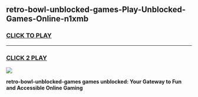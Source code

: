 
## retro-bowl-unblocked-games-Play-Unblocked-Games-Online-n1xmb
<h3>
<a href="https://premium76.site?title=retro-bowl-unblocked-games&ref=25A">CLICK TO PLAY</a></h3>
<hr>

<h3>
<a href="https://premium76.site?title=retro-bowl-unblocked-games&ref=25A">CLICK 2 PLAY</a>
  
</h3>

<a href="https://premium76.site?title=retro-bowl-unblocked-games&ref=25A"><img src="https://clearcache.store/games.png"></a>


**retro-bowl-unblocked-games games unblocked: Your Gateway to Fun and Accessible Online Gaming**
